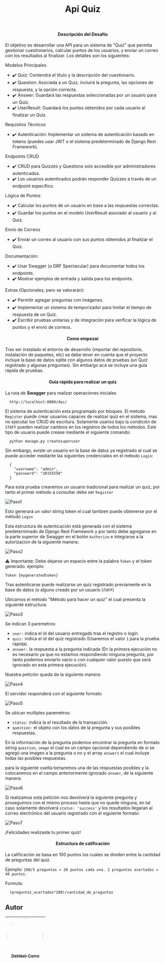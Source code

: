 <h1 align="center"> Api Quiz </h1>
&nbsp;

<h4 align="center">  Descripción del Desafío  </h4>
El objetivo es desarrollar una API para un sistema de "Quiz" que permita gestionar cuestionarios, calcular puntos de los usuarios, y enviar un correo con los resultados al finalizar. Los detalles son los siguientes:


<p> Modelos Principales </p>

- :heavy_check_mark: Quiz: Contendrá el título y la descripción del cuestionario.
- :heavy_check_mark: Question: Asociada a un Quiz, incluirá la pregunta, las opciones de respuesta, y la opción correcta.
- :heavy_check_mark: Answer: Guardará las respuestas seleccionadas por un usuario para un Quiz.
- :heavy_check_mark: UserResult: Guardará los puntos obtenidos por cada usuario al finalizar un Quiz.

<p> Requisitos Técnicos </p>

- :heavy_check_mark: Autenticación: Implementar un sistema de autenticación basado en tokens (puedes usar JWT o el sistema predeterminado de Django Rest Framework).

<p> Endpoints CRUD </p>

- :heavy_check_mark: CRUD para Quizzes y Questions solo accesible por administradores autenticados.
- :heavy_check_mark: Los usuarios autenticados podrán responder Quizzes a través de un endpoint específico.

<p> Lógica de Puntos </p>

- :heavy_check_mark: Calcular los puntos de un usuario en base a las respuestas correctas.
- :heavy_check_mark: Guardar los puntos en el modelo UserResult asociado al usuario y al Quiz.

<p> Envío de Correos </p>

- :heavy_check_mark: Enviar un correo al usuario con sus puntos obtenidos al finalizar el Quiz. 

<p> Documentación: </p>

- :heavy_check_mark: Usar Swagger (o DRF Spectacular) para documentar todos los endpoints.
- :heavy_check_mark: Mostrar ejemplos de entrada y salida para los endpoints.

<p> Extras (Opcionales, pero se valorarán): </p>

- :heavy_check_mark: Permitir agregar preguntas con imágenes.
- :heavy_check_mark: Implementar un sistema de temporizador para limitar el tiempo de respuesta de un Quiz.
- :heavy_check_mark: Escribir pruebas unitarias y de integración para verificar la lógica de puntos y el envío de correos.


<h4 align="center">  Como empezar  </h4>

Tras ser instalado el entorno de desarrollo (importar del repositorio, instalación de paquetes, etc) se debe tener en cuenta que el proyecto incluye la base de datos sqlite con algunos datos de pruebas (un Quiz registrado y algunas preguntas). Sin embargo acá se incluye una guía rápida de pruebas.


<h4 align="center">  Guía rápida para realizar un quiz  </h4>

La ruta de <strong>Swagger</strong> para realizar operaciones iniciales

```
  http://localhost:8000/doc/
```

El sistema de autenticación esta programado por bloques. El metodo `Register` puede crear usuarios capaces de realizar quiz en el sistema, mas no ejecutar los CRUD de escritura. Solamente usarios bajo la condición de `STAFF` pueden realizar cambios en los registros de todos los métodos. Este tipo de usuario puede crease mediante el siguiente comando:

```
  python manage.py createsuperuser
```

Sin embargo, existe un usuario en la base de datos ya registrado al cual se puede acceder mediante las siguientes credenciales en el método `Login`:

```
  {
    "username": "admin",
    "password": "20155558"
  }
```
Para esta prueba crearemos un usuario tradicional para realizar un quiz, por tanto el primer método a consultar debe ser `Register` 

<image src="https://i.ibb.co/JQDdFPR/Captura-de-pantalla-2024-12-14-085302.png" alt="Paso1">

Esto generará un valor string token el cual tambien puede obtenerse por el método `Login`

Esta estructura de autenticación está generada con el sistema predeterminado de Django Rest Framework y por tanto debe agregarse en la parte superior de Swagger en el botón `Authorize` e integrarse a la autorizacion de la siguiente manera:

<image src="https://i.ibb.co/YtSZcsV/Captura-de-pantalla-2024-12-14-090050.png" alt="Paso2">

:warning: Importante: Debe dejarse un espacio entre la palabra `Token` y el token generado. ejemplo: 

```
Token {mygeneratedtoken}
```

Tras autenticarse puede realizarse un quiz registrado previamente en la base de datos (o alguno creado por un usuario `STAFF`)

Ubicamos el método "Método para hacer un quiz" el cual presenta la siguiente estructura:

<image src="https://i.ibb.co/hM5w8NC/Captura-de-pantalla-2024-12-14-095215.png" alt="Paso3">

Se indican 3 paremetros:

- `user:` indica el id del usuario entregado tras el registro o login.
- `quiz:` indica el id del quiz registrado (Usaremos el valor `1` para la prueba rápida).
- `answer:` la respuesta a la pregunta indicada (En la primera ejecución no es necesario ya que no estamos respondiendo ninguna pregunta, por tanto podemos enviarlo vacío o con cualquier valor puesto que será ignorado en esta primera ejecución).

Nuestra petición queda de la siguiente manera:

<image src="https://i.ibb.co/QQYTHC4/Captura-de-pantalla-2024-12-14-095819.png" alt="Paso4">

El servidor responderá con el siguiente formato

<image src="https://i.ibb.co/cDmgqZF/Captura-de-pantalla-2024-12-14-100023.png" alt="Paso5">

Se ubican multiples paremetros:

- `status:` indica la el resultado de la transacción.
- `question:` el objeto con los datos de la pregunta y sus posibles respuestas.

En la información de la pregunta podemos encontrar la pregunta en formato string `question`, `image` el cual es un campo opcional dependiendo de si se agregó una imagen a la pregunta o no y el array `answers` el cual incluye todas las posibles respuestas.

para la siguiente vuelta tomaremos una de las respuestas posibles y la colocaremos en el campo anteriormente ignorado `answer`, de la siguiente manera:

<image src="https://i.ibb.co/vQ9m9Nf/Captura-de-pantalla-2024-12-14-100918.png" alt="Paso6">

Si realizamos esta petición nos devolverá la siguiente pregunta y proseguimos con el mismo proceso hasta que no quede ninguna, en tal caso solamente devolverá `status: 'success'` y los resultados llegaran al correo electrónico del usuario registrado con el siguiente formato:

<image src="https://i.ibb.co/G0FcK1t/Captura-de-pantalla-2024-12-14-101928.png" alt="Paso7">

¡Felicidades realizaste tu primer quiz!

<h4 align="center">  Estructura de calificación  </h4>

La calificación se basa en 100 puntos los cuales se dividen entre la cantidad de preguntas del quiz. 

Ejemplo: `100/5 preguntas = 20 puntos cada una. 2 preguntas acertadas = 40 puntos.`

Formula:

```
  (preguntas_acertadas*100)/cantidad_de_preguntas
```

## Autor

| [<img src="https://i.ibb.co/1MmV43j/Captura-de-pantalla-2024-12-14-102432.png" style="border-radius: 50%;" width=115><br><sub>Dehiker Corro</sub>](https://dehikershere.netlify.app/) | 
| :---: |